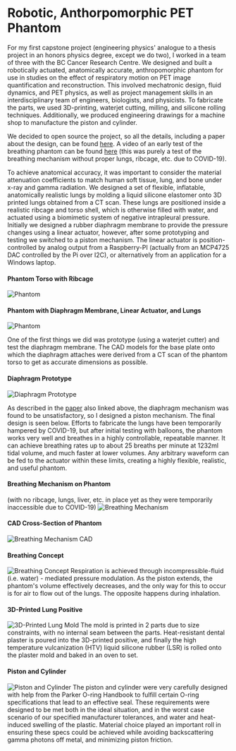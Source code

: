 # Robotic, Anthorpomorphic PET Phantom

For my first capstone project (engineering physics' analogue to a thesis project in an honors physics degree, except we do two), I worked in a team of three with the BC Cancer Research Centre. We designed and built a robotically actuated, anatomically accurate, anthropomorphic phantom for use in studies on the effect of respiratory motion on PET image quantification and reconstruction. This involved mechatronic design, fluid dynamics, and PET physics, as well as project management skills in an interdisciplinary team of engineers, biologists, and physicists. To fabricate the parts, we used 3D-printing, waterjet cutting, milling, and silicone rolling techniques. Additionally, we produced engineering drawings for a machine shop to manufacture the piston and cylinder. 

We decided to open source the project, so all the details, including a paper about the design, can be found [here](https://github.com/dgblack/robotPhantom). A video of an early test of the breathing phantom can be found [here](https://photos.app.goo.gl/4mMbthK3jqB9catD8) (this was purely a test of the breathing mechanism without proper lungs, ribcage, etc. due to COVID-19).

To achieve anatomical accuracy, it was important to consider the material attenuation coefficients to match human soft tissue, lung, and bone under x-ray and gamma radiation. We designed a set of flexible, inflatable, anatomically realistic lungs by molding a liquid silicone elastomer onto 3D printed lungs obtained from a CT scan. These lungs are positioned inside a realistic ribcage and torso shell, which is otherwise filled with water, and actuated using a biomimetic system of negative intrapleural pressure. Initially we designed a rubber diaphragm membrane to provide the pressure changes using a linear actuator, however, after some prototyping and testing we switched to a piston mechanism. The linear actuator is position-controlled by analog output from a Raspberry-PI (actually from an MCP4725 DAC controlled by the Pi over I2C), or alternatively from an application for a Windows laptop.

#### Phantom Torso with Ribcage
![Phantom](/images/phantomInBox.jpg)

#### Phantom with Diaphragm Membrane, Linear Actuator, and Lungs
![Phantom](/images/basePlateAssem.jpg)

One of the first things we did was prototype (using a waterjet cutter) and test the diaphragm membrane. The CAD models for the base plate onto which the diaphragm attaches were derived from a CT scan of the phantom torso to get as accurate dimensions as possible.

#### Diaphragm Prototype
![Diaphragm Prototype](/images/prototypeDiaphragm.jpg)

As described in the [paper](https://github.com/dgblack/robotPhantom/blob/master/RobotPhantomPaper.pdf) also linked above, the diaphragm mechanism was found to be unsatisfactory, so I designed a piston mechanism. The final design is seen below. Efforts to fabricate the lungs have been temporarily hampered by COVID-19, but after initial testing with balloons, the phantom works very well and breathes in a highly controllable, repeatable manner. It can achieve breathing rates up to about 25 breaths per minute at 1232ml tidal volume, and much faster at lower volumes. Any arbitrary waveform can be fed to the actuator within these limits, creating a highly flexible, realistic, and useful phantom.

#### Breathing Mechanism on Phantom 
(with no ribcage, lungs, liver, etc. in place yet as they were temporarily inaccessible due to COVID-19)
![Breathing Mechanism](/images/physicalMechanism.jpg)

#### CAD Cross-Section of Phantom
![Breathing Mechanism CAD](/images/phantomCut.png)

#### Breathing Concept
![Breathing Concept](/images/breathingMechanism.jpg)
Respiration is achieved through incompressible-fluid (i.e. water) - mediated pressure modulation. As the piston extends, the phantom's volume effectively decreases, and the only way for this to occur is for air to flow out of the lungs. The opposite happens during inhalation.

#### 3D-Printed Lung Positive
![3D-Printed Lung Mold](/images/lungs.jpg)
The mold is printed in 2 parts due to size constraints, with no internal seam between the parts. Heat-resistant dental plaster is poured into the 3D-printed positive, and finally the high temperature vulcanization (HTV) liquid silicone rubber (LSR) is rolled onto the plaster mold and baked in an oven to set.

#### Piston and Cylinder
![Piston and Cylinder](/images/pistonCylinder.jpg)
The piston and cylinder were very carefully designed with help from the Parker O-ring Handbook to fulfill certain O-ring specifications that lead to an effective seal. These requirements were designed to be met both in the ideal situation, and in the worst case scenario of our specified manufacturer tolerances, and water and heat-induced swelling of the plastic. Material choice played an important roll in ensuring these specs could be achieved while avoiding backscattering gamma photons off metal, and minimizing piston friction.
